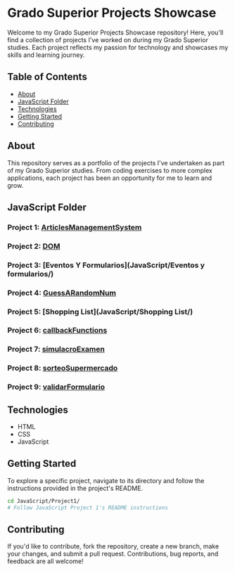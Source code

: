 # Grado Superior Projects Showcase

Welcome to my Grado Superior Projects Showcase repository! Here, you'll find a collection of projects I've worked on during my Grado Superior studies. Each project reflects my passion for technology and showcases my skills and learning journey.

## Table of Contents

- [About](#about)
- [JavaScript Folder](#javascript-folder)
- [Technologies](#technologies)
- [Getting Started](#getting-started)
- [Contributing](#contributing)

## About

This repository serves as a portfolio of the projects I've undertaken as part of my Grado Superior studies. From coding exercises to more complex applications, each project has been an opportunity for me to learn and grow.

## JavaScript Folder

### Project 1: [ArticlesManagementSystem](JavaScript/ArticlesManagementSystem/)


### Project 2: [DOM](JavaScript/DOM/)


### Project 3: [Eventos Y Formularios](JavaScript/Eventos y formularios/)


### Project 4: [GuessARandomNum](JavaScript/GuessARandomNum/)


### Project 5: [Shopping List](JavaScript/Shopping List/)


### Project 6: [callbackFunctions](JavaScript/callbackFunctions/)



### Project 7: [simulacroExamen](JavaScript/simulacroExamen/)


### Project 8: [sorteoSupermercado](JavaScript/sorteoSupermercado/)


### Project 9: [validarFormulario](JavaScript/validarFormulario/)



## Technologies

- HTML
- CSS
- JavaScript

## Getting Started

To explore a specific project, navigate to its directory and follow the instructions provided in the project's README.

```bash
cd JavaScript/Project1/
# Follow JavaScript Project 1's README instructions
```

## Contributing

If you'd like to contribute, fork the repository, create a new branch, make your changes, and submit a pull request. Contributions, bug reports, and feedback are all welcome!